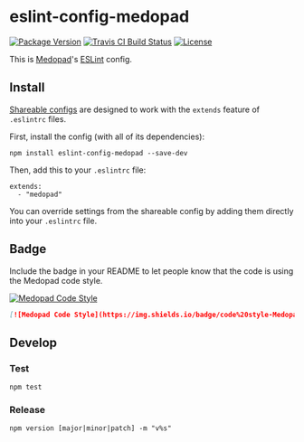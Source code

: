 # eslint-config-medopad

[![Package Version](https://img.shields.io/npm/v/eslint-config-medopad.svg?style=flat-square)](https://npmjs.org/package/eslint-config-medopad)
[![Travis CI Build Status](https://img.shields.io/travis/Medopad/eslint-config-medopad/master.svg?style=flat-square)](https://travis-ci.org/Medopad/eslint-config-medopad)
[![License](http://img.shields.io/badge/license-MIT-green.svg?style=flat-square)](LICENSE)

This is [Medopad](http://medopad.com)'s [ESLint](http://eslint.org) config.

## Install

[Shareable configs](http://eslint.org/docs/developer-guide/shareable-configs) are designed to work with the `extends` feature of `.eslintrc` files.

First, install the config (with all of its dependencies):

```
npm install eslint-config-medopad --save-dev
```

Then, add this to your `.eslintrc` file:

```
extends:
  - "medopad"
```

You can override settings from the shareable config by adding them directly into your `.eslintrc` file.

## Badge

Include the badge in your README to let people know that the code is using the Medopad code style.

[![Medopad Code Style](https://img.shields.io/badge/code%20style-Medopad-brightgreen.svg?style=flat-square)](https://github.com/Medopad/eslint-config-medopad)

```markdown
[![Medopad Code Style](https://img.shields.io/badge/code%20style-Medopad-brightgreen.svg?style=flat-square)](https://github.com/Medopad/eslint-config-medopad)
```

## Develop

### Test

```
npm test
```

### Release

```
npm version [major|minor|patch] -m "v%s"
```
